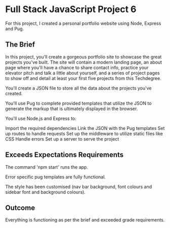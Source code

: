 # Full Stack JavaScript Project 6
For this project, I created a personal portfolio website using Node, Express and Pug.

## The Brief
In this project, you'll create a gorgeous portfolio site to showcase the great projects you've built. The site will contain a modern landing page, an about page where you'll have a chance to share contact info, practice your elevator pitch and talk a little about yourself, and a series of project pages to show off and detail at least your first five projects from this Techdegree.

You'll create a JSON file to store all the data about the projects you've created.

You'll use Pug to complete provided templates that utilize the JSON to generate the markup that is ultimately displayed in the browser.

You'll use Node.js and Express to:

Import the required dependencies
Link the JSON with the Pug templates
Set up routes to handle requests
Set up the middleware to utilize static files like CSS
Handle errors
Set up a server to serve the project

## Exceeds Expectations Requirements
The command 'npm start' runs the app.

Error specific pug templates are fully functional.

The style has been customised (nav bar background, font colours and sidebar font and background colours).

## Outcome
Everything is functioning as per the brief and exceeded grade requirements.